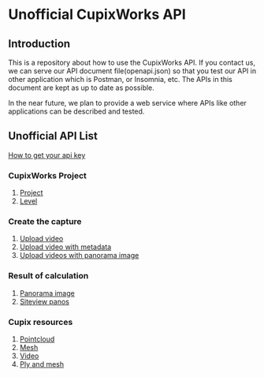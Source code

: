 # Unofficial CupixWorks API

## Introduction

This is a repository about how to use the CupixWorks API. If you contact us, we can serve our API document file(openapi.json) so that you test our API in other application which is Postman, or Insomnia, etc. The APIs in this document are kept as up to date as possible.

In the near future, we plan to provide a web service where APIs like other applications can be described and tested.


## Unofficial API List

[How to get your api key](<How to get your api key.md>)

### CupixWorks Project
1. [Project](Project.md)
2. [Level](Level.md)

### Create the capture
1. [Upload video](<Upload video.md>)
2. [Upload video with metadata](<Upload video with metadata.md>)
3. [Upload videos with panorama image](<Upload video with panorama image.md>)

### Result of calculation
1. [Panorama image](<Panorama image.md>)
2. [Siteview panos](<Siteview panos.md>)

### Cupix resources
1. [Pointcloud](<Pointcloud.md>)
2. [Mesh](<Mesh.md>)
3. [Video](<Video.md>)
4. [Ply and mesh](<Ply and mesh.md>)
